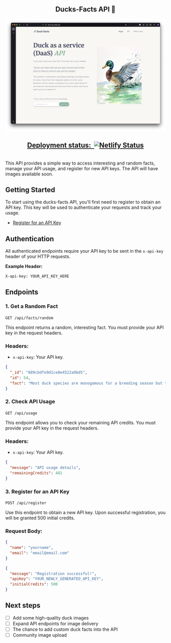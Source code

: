 <h2 align="center">
  Ducks-Facts API 🦆 
</h2>

<p align="center"><img alt="image" src="public/duck-api-landing.png"></p>

[<h2 align="center">Deployment status:‎ ‎ ![Netlify Status](https://api.netlify.com/api/v1/badges/e9af6d0b-60b1-4be0-a98c-7996ff7b0dbd/deploy-status)](https://app.netlify.com/projects/duck-api/deploys)</h2>
<br>
This API provides a simple way to access interesting and random facts, manage your API usage, and register for new API keys. The API will have images available soon.

## Getting Started

To start using the ducks-facts API, you'll first need to register to obtain an API key. This key will be used to authenticate your requests and track your usage.

- [Register for an API Key](#3-register-for-an-api-key)

## Authentication

All authenticated endpoints require your API key to be sent in the `x-api-key` header of your HTTP requests.

**Example Header:**

```
X-api-key: YOUR_API_KEY_HERE
```

## Endpoints

### 1. Get a Random Fact

`GET /api/facts/random`

This endpoint returns a random, interesting fact. You must provide your API key in the request headers.

### Headers:

- `x-api-key`: Your API key.

```json
{
  "_id": "689cbdfe9d1ce8e4522a9bd5",
  "id": 54,
  "fact": "Most duck species are monogamous for a breeding season but typically find new mates each year."
}
```

### 2. Check API Usage

`GET /api/usage`

This endpoint allows you to check your remaining API credits. You must provide your API key in the request headers.

### Headers:

- `x-api-key`: Your API key.

```json
{
  "message": "API usage details",
  "remainingCredits": 481
}
```

### 3. Register for an API Key

`POST /api/register`

Use this endpoint to obtain a new API key. Upon successful registration, you will be granted 500 initial credits.

### Request Body:

```json
{
  "name": "yourname",
  "email": "email@email.com"
}
```

```json
{
  "message": "Registration successful!",
  "apiKey": "YOUR_NEWLY_GENERATED_API_KEY",
  "initialCredits": 500
}
```

## Next steps

- [ ] Add some high-quality duck images
- [ ] Expand API endpoints for image delivery
- [ ] The chance to add custom duck facts into the API
- [ ] Community image upload
